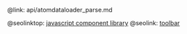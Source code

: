 @link: api/atomdataloader_parse.md

@seolinktop: [javascript component library](https://webix.com)
@seolink: [toolbar](https://webix.com/widget/toolbar/)